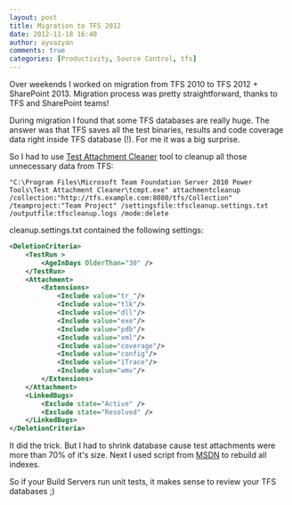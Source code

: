 ```yaml
---
layout: post
title: Migration to TFS 2012
date: 2012-11-18 16:40
author: ayvazyan
comments: true
categories: [Productivity, Source Control, tfs]
---
```

Over weekends I worked on migration from TFS 2010 to TFS 2012 + SharePoint 2013. Migration process was pretty straightforward, thanks to TFS and SharePoint teams!

During migration I found that some TFS databases are really huge. The answer was that TFS saves all the test binaries, results and code coverage data right inside TFS database (!). For me it was a big surprise.

So I had to use <a href="http://visualstudiogallery.msdn.microsoft.com/3d37ce86-05f1-4165-957c-26aaa5ea1010">Test Attachment Cleaner</a> tool to cleanup all those unnecessary data from TFS:

```
"C:\Program Files\Microsoft Team Foundation Server 2010 Power Tools\Test Attachment Cleaner\tcmpt.exe" attachmentcleanup /collection:"http://tfs.example.com:8080/tfs/Collection" /teamproject:"Team Project" /settingsfile:tfscleanup.settings.txt /outputfile:tfscleanup.logs /mode:delete
```

cleanup.settings.txt contained the following settings:

```xml
<DeletionCriteria>
    <TestRun >
        <AgeInDays OlderThan="30" />
    </TestRun>
    <Attachment>
        <Extensions>
            <Include value="tr_"/>
            <Include value="tlk"/>
            <Include value="dll"/>
            <Include value="exe"/>
            <Include value="pdb"/>
            <Include value="xml"/>
            <Include value="coverage"/>
            <Include value="config"/>
            <Include value="iTrace"/>
            <Include value="wmv"/>
        </Extensions>
    </Attachment>
    <LinkedBugs>
        <Exclude state="Active" />
        <Exclude state="Resolved" />
    </LinkedBugs>
</DeletionCriteria>
```

It did the trick. But I had to shrink database cause test attachments were more than 70% of it's size.
Next I used script from <a href="http://msdn.microsoft.com/en-us/library/ms177571.aspx" title="DBCC INDEXDEFRAG">MSDN</a> to rebuild all indexes.

So if your Build Servers run unit tests, it makes sense to review your TFS databases ;)
